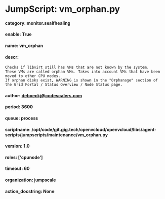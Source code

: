 
# JumpScript: vm_orphan.py
        
#### category: monitor.sealfhealing
#### enable: True
#### name: vm_orphan
#### descr: 
```
Checks if libvirt still has VMs that are not known by the system. These VMs are called orphan VMs. Takes into account VMs that have been moved to other CPU nodes.
If orphan disks exist, WARNING is shown in the "Orphanage" section of the Grid Portal / Status Overview / Node Status page.

```
#### author: deboeckj@codescalers.com
#### period: 3600
#### queue: process
#### scriptname: /opt/code/git.gig.tech/openvcloud/openvcloud/libs/agent-scripts/jumpscripts/maintenance/vm_orphan.py
#### version: 1.0
#### roles: ['cpunode']
#### timeout: 60
#### organization: jumpscale
#### action_docstring: None